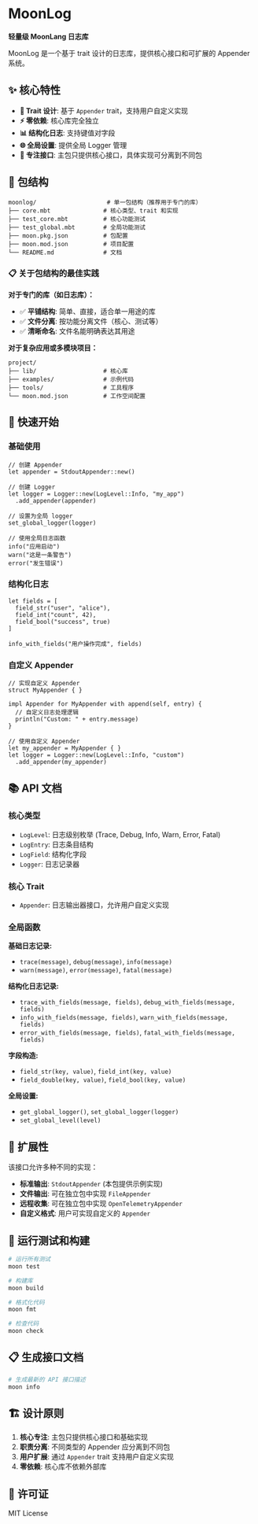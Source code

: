 # MoonLog

**轻量级 MoonLang 日志库**

MoonLog 是一个基于 trait 设计的日志库，提供核心接口和可扩展的 Appender 系统。

## ✨ 核心特性

- **🔧 Trait 设计**: 基于 `Appender` trait，支持用户自定义实现
- **⚡ 零依赖**: 核心库完全独立
- **📊 结构化日志**: 支持键值对字段
- **🌐 全局设置**: 提供全局 Logger 管理
- **🎯 专注接口**: 主包只提供核心接口，具体实现可分离到不同包

## 📁 包结构

```
moonlog/                    # 单一包结构（推荐用于专门的库）
├── core.mbt               # 核心类型、trait 和实现
├── test_core.mbt          # 核心功能测试
├── test_global.mbt        # 全局功能测试
├── moon.pkg.json          # 包配置
├── moon.mod.json          # 项目配置
└── README.md              # 文档
```

### 📋 **关于包结构的最佳实践**

**对于专门的库（如日志库）：**
- ✅ **平铺结构**: 简单、直接，适合单一用途的库
- ✅ **文件分离**: 按功能分离文件（核心、测试等）
- ✅ **清晰命名**: 文件名能明确表达其用途

**对于复杂应用或多模块项目：**
```
project/
├── lib/                   # 核心库
├── examples/              # 示例代码
├── tools/                 # 工具程序
└── moon.mod.json          # 工作空间配置
```

## 🚀 快速开始

### 基础使用

```moonbit
// 创建 Appender
let appender = StdoutAppender::new()

// 创建 Logger
let logger = Logger::new(LogLevel::Info, "my_app")
  .add_appender(appender)

// 设置为全局 logger
set_global_logger(logger)

// 使用全局日志函数
info("应用启动")
warn("这是一条警告")
error("发生错误")
```

### 结构化日志

```moonbit
let fields = [
  field_str("user", "alice"),
  field_int("count", 42),
  field_bool("success", true)
]

info_with_fields("用户操作完成", fields)
```

### 自定义 Appender

```moonbit
// 实现自定义 Appender
struct MyAppender { }

impl Appender for MyAppender with append(self, entry) {
  // 自定义日志处理逻辑
  println("Custom: " + entry.message)
}

// 使用自定义 Appender
let my_appender = MyAppender { }
let logger = Logger::new(LogLevel::Info, "custom")
  .add_appender(my_appender)
```

## 📚 API 文档

### 核心类型

- `LogLevel`: 日志级别枚举 (Trace, Debug, Info, Warn, Error, Fatal)
- `LogEntry`: 日志条目结构
- `LogField`: 结构化字段
- `Logger`: 日志记录器

### 核心 Trait

- `Appender`: 日志输出器接口，允许用户自定义实现

### 全局函数

**基础日志记录:**
- `trace(message)`, `debug(message)`, `info(message)`
- `warn(message)`, `error(message)`, `fatal(message)`

**结构化日志记录:**
- `trace_with_fields(message, fields)`, `debug_with_fields(message, fields)`
- `info_with_fields(message, fields)`, `warn_with_fields(message, fields)`
- `error_with_fields(message, fields)`, `fatal_with_fields(message, fields)`

**字段构造:**
- `field_str(key, value)`, `field_int(key, value)`
- `field_double(key, value)`, `field_bool(key, value)`

**全局设置:**
- `get_global_logger()`, `set_global_logger(logger)`
- `set_global_level(level)`

## 🔧 扩展性

该接口允许多种不同的实现：

- **标准输出**: `StdoutAppender` (本包提供示例实现)
- **文件输出**: 可在独立包中实现 `FileAppender`
- **远程收集**: 可在独立包中实现 `OpenTelemetryAppender`
- **自定义格式**: 用户可实现自定义的 `Appender`

## 🧪 运行测试和构建

```bash
# 运行所有测试
moon test

# 构建库
moon build

# 格式化代码
moon fmt

# 检查代码
moon check
```

## 📋 生成接口文档

```bash
# 生成最新的 API 接口描述
moon info
```

## 🏗️ 设计原则

1. **核心专注**: 主包只提供核心接口和基础实现
2. **职责分离**: 不同类型的 Appender 应分离到不同包
3. **用户扩展**: 通过 `Appender` trait 支持用户自定义实现
4. **零依赖**: 核心库不依赖外部库

## 📄 许可证

MIT License